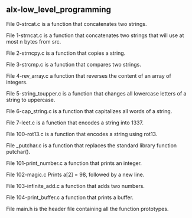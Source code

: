 ## alx-low_level_programming
File 0-strcat.c is a function that concatenates two strings.

File 1-strncat.c is a function that concatenates two strings that will use at most n bytes from src.

File 2-strncpy.c is a function that copies a string.

File 3-strcmp.c is a function that compares two strings.

File 4-rev_array.c a function that reverses the content of an array of integers.

File 5-string_toupper.c is a function that changes all lowercase letters of a string to uppercase.

File 6-cap_string.c is a function that capitalizes all words of a string.

File 7-leet.c is a function that encodes a string into 1337.

File 100-rot13.c is a function that encodes a string using rot13.

File _putchar.c is a function that replaces the standard library function putchar().

File 101-print_number.c a function that prints an integer.

File 102-magic.c Prints a[2] = 98, followed by a new line.

File 103-infinite_add.c a function that adds two numbers.

File 104-print_buffer.c a function that prints a buffer.

File main.h is the header file containing all the function prototypes.
